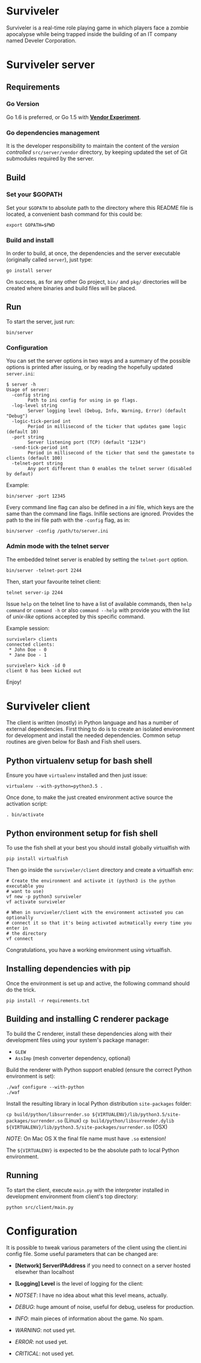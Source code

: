 Surviveler
==========
Surviveler is a real-time role playing game in which players face a zombie
apocalypse while being trapped inside the building of an IT company named
Develer Corporation.

# Surviveler server

## Requirements

### Go Version
Go 1.6 is preferred, or Go 1.5 with [**Vendor Experiment**](https://medium.com/@freeformz/go-1-5-s-vendor-experiment-fd3e830f52c3#.ks6p4locq).

### Go dependencies management
It is the developer responsibility to maintain the content of the *version
controlled* `src/server/vendor` directory, by keeping updated the set of Git
submodules required by the server.

## Build

### Set your $GOPATH
Set your `$GOPATH` to absolute path to the directory where this README file is
located, a convenient bash command for this could be:

    export GOPATH=$PWD


### Build and install
In order to build, at once, the dependencies and the server executable
(originally called `server`), just type:

    go install server

On success, as for any other Go project, `bin/` and `pkg/` directories will be
created where binaries and build files will be placed.


## Run
To start the server, just run:

    bin/server

### Configuration
You can set the server options in two ways and a summary of the
possible options is printed after issuing, or by reading the hopefully updated
`server.ini`:

    $ server -h
    Usage of server:
      -config string
            Path to ini config for using in go flags.
      -log-level string
            Server logging level (Debug, Info, Warning, Error) (default "Debug")
      -logic-tick-period int
            Period in millisecond of the ticker that updates game logic (default 10)
      -port string
            Server listening port (TCP) (default "1234")
      -send-tick-period int
            Period in millisecond of the ticker that send the gamestate to clients (default 100)
      -telnet-port string
            Any port different than 0 enables the telnet server (disabled by defaut)

Example:

    bin/server -port 12345

Every command line flag can also be defined in a *ini* file, which keys are the
same than the command line flags. Inifile sections are ignored.
Provides the path to the ini file path with the `-config` flag, as in:

    bin/server -config /path/to/server.ini

### Admin mode with the telnet server

The embedded telnet server is enabled by setting the `telnet-port` option.

    bin/server -telnet-port 2244

Then, start your favourite telnet client:

    telnet server-ip 2244

Issue `help` on the telnet line to have a list of available commands, then
`help command` or `command -h` or also `command --help` with provide you
with the list of *unix-like* options accepted by this specific command.

Example session:

    surviveler> clients
    connected clients:
     * John Doe - 0
     * Jane Doe - 1

    surviveler> kick -id 0
    client 0 has been kicked out

Enjoy!


# Surviveler client
The client is written (mostly) in Python language and has a number of external
dependencies. First thing to do is to create an isolated environment for
development and install the needed dependencies. Common setup routines are given
below for Bash and Fish shell users.

## Python virtualenv setup for bash shell
Ensure you have `virtualenv` installed and then just issue:

    virtualenv --with-python=python3.5 .

Once done, to make the just created environment active source the activation
script:

    . bin/activate


## Python environment setup for fish shell
To use the fish shell at your best you should install globally virtualfish with

    pip install virtualfish

Then go inside the `surviveler/client` directory and create a virtualfish env:

    # Create the environment and activate it (python3 is the python executable you
    # want to use)
    vf new -p python3 surviveler
    vf activate surviveler

    # When in surviveler/client with the environment activated you can optionally
    # connect it so that it's being activated autmatically every time you enter in
    # the directory
    vf connect

Congratulations, you have a working environment using virtualfish.


## Installing dependencies with pip
Once the environment is set up and active, the following command should do the
trick.

    pip install -r requirements.txt


## Building and installing C renderer package
To build the C renderer, install these dependencies along with their development
files using your system's package manager:

  * `GLEW`
  * `AssImp` (mesh converter dependency, optional)

Build the renderer with Python support enabled (ensure the correct Python
environment is set):

    ./waf configure --with-python
    ./waf

Install the resulting library in local Python distribution `site-packages` folder:

`cp build/python/libsurrender.so ${VIRTUALENV}/lib/python3.5/site-packages/surrender.so` (Linux)
`cp build/python/libsurrender.dylib ${VIRTUALENV}/lib/python3.5/site-packages/surrender.so` (OSX)

*NOTE*: On Mac OS X the final file name must have `.so` extension!

The `${VIRTUALENV}` is expected to be the absolute path to local Python
environment.


## Running
To start the client, execute `main.py` with the interpreter installed in
development environment from client's top directory:

    python src/client/main.py


# Configuration
It is possible to tweak various parameters of the client using the client.ini
config file. Some useful parameters that can be changed are:

 * **[Network] ServerIPAddress** if you need to connect on a server hosted elsewher than
 localhost

 * **[Logging] Level** is the level of logging for the client:

  * *NOTSET*: I have no idea about what this level means, actually.
  * *DEBUG*: huge amount of noise, useful for debug, useless for production.
  * *INFO*: main pieces of information about the game. No spam.
  * *WARNING*: not used yet.
  * *ERROR*: not used yet.
  * *CRITICAL*: not used yet.
